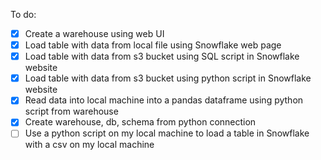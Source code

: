 To do:
- [x] Create a warehouse using web UI
- [x] Load table with data from local file using Snowflake web page
- [x] Load table with data from s3 bucket using SQL script in Snowflake website
- [x] Load table with data from s3 bucket using python script in Snowflake website
- [x] Read data into local machine into a pandas dataframe using python script from warehouse
- [x] Create warehouse, db, schema from python connection
- [ ] Use a python script on my local machine to load a table in Snowflake with a csv on my local machine